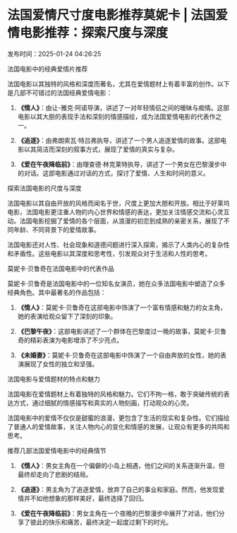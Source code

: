 # 法国爱情尺寸度电影推荐莫妮卡 | 法国爱情电影推荐：探索尺度与深度

发布时间：2025-01-24 04:26:25

法国电影中的经典爱情片推荐

法国电影以其独特的风格和深度而著名，尤其在爱情题材上有着丰富的创作。以下是几部不可错过的法国经典爱情电影：

1. **《情人》**：由让-雅克·阿诺导演，讲述了一对年轻情侣之间的暧昧与痴情。这部电影以其大胆的表现手法和深刻的情感描绘，成为法国爱情电影的代表作之一。

2. **《追逐》**：由弗朗索瓦·特吕弗执导，讲述了一个男人追逐爱情的故事。这部电影以其简洁而深刻的叙事方式，展现了爱情的真实与复杂。

3. **《爱在午夜降临前》**：由理查德·林克莱特执导，讲述了一个男女在巴黎漫步中的对话。这部电影通过对话的方式，探讨了爱情、人生和时间的意义。

探索法国电影的尺度与深度

法国电影以其自由开放的风格而闻名于世，尺度上更加大胆和开放。相比于好莱坞电影，法国电影更注重人物的内心世界和情感的表达，更加关注情感交流和心灵互动。法国电影挖掘了爱情的各个层面，从浪漫的初恋到成熟的亲密关系，展现了不同年龄、不同背景下的爱情故事。

法国电影还对人性、社会现象和道德问题进行深入探索，揭示了人类内心的复杂性和矛盾性。这些电影以其深度和思考性，引发观众对于生活和人性的思考。

莫妮卡·贝鲁奇在法国电影中的代表作品

莫妮卡·贝鲁奇是法国电影中的一位知名女演员，她在众多法国电影中塑造了众多经典角色。其中最著名的作品包括：

1. **《情人》**：莫妮卡·贝鲁奇在这部电影中饰演了一个富有情感和魅力的女主角，她的表演给观众留下了深刻的印象。

2. **《巴黎午夜》**：这部电影讲述了一个群体在巴黎度过一晚的故事，莫妮卡·贝鲁奇的精彩表演为电影增添了不少亮点。

3. **《未婚妻》**：莫妮卡·贝鲁奇在这部电影中饰演了一个自由奔放的女性，她的表演展现了女性的独立和坚强。

法国电影与爱情题材的特点和魅力

法国电影在爱情题材上有着独特的风格和魅力。它们不拘一格，敢于突破传统的表达方式，通过细腻的情感描写和真实的人物刻画，打动观众的心灵。

法国电影中的爱情不仅仅是甜蜜的浪漫，更包含了生活的现实和复杂性。它们描绘了普通人的爱情故事，关注人物内心的变化和情感的发展，让观众有更多的共鸣和思考。

推荐几部法国爱情电影中的经典情节

1. **《情人》**：男女主角在一个偏僻的小岛上相遇，他们之间的关系逐渐升温，但最终却走向了悲剧的结局。

2. **《追逐》**：男主角为了追逐爱情，放弃了自己的事业和家庭。然而，他发现爱情并不如他想象的那样美好，最终选择了回归。

3. **《爱在午夜降临前》**：男女主角在一个夜晚的巴黎漫步中展开了对话，他们分享了彼此的快乐和痛苦，最终决定一起度过剩下的时光。